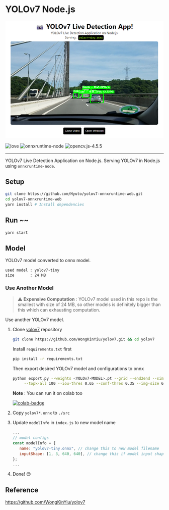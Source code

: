 # YOLOv7 Node.js

<p align="center">
  <img src="./sample.png" />
</p>

![love](https://img.shields.io/badge/Made%20with-🖤-white)
![onnxruntime-node](https://img.shields.io/badge/onnxruntime--node-white?logo=onnx&logoColor=black)
![opencv.js-4.5.5](https://img.shields.io/badge/opencv.js-4.5.5-green?logo=opencv)

---

YOLOv7 Live Detection Application on Node.js.
Serving YOLOv7 in Node.js using `onnxruntime-node`.

## Setup

```bash
git clone https://github.com/Hyuto/yolov7-onnxruntime-web.git
cd yolov7-onnxruntime-web
yarn install # Install dependencies
```

## Run ~~

```bash
yarn start
```

## Model

YOLOv7 model converted to onnx model.

```
used model : yolov7-tiny
size       : 24 MB
```

### Use Another Model

> :warning: **Expensive Computation** : YOLOv7 model used in this repo is the smallest with size of 24 MB, so other models is definitely bigger than this which can exhausting computation.

Use another YOLOv7 model.

1. Clone [yolov7](https://github.com/WongKinYiu/yolov7) repository

   ```bash
   git clone https://github.com/WongKinYiu/yolov7.git && cd yolov7
   ```

   Install `requirements.txt` first

   ```bash
   pip install -r requirements.txt
   ```

   Then export desired YOLOv7 model and configurations to onnx

   ```bash
   python export.py --weights <YOLOv7-MODEL>.pt --grid --end2end --simplify \
        --topk-all 100 --iou-thres 0.65 --conf-thres 0.35 --img-size 640 640 --max-wh 640
   ```

   **Note** : You can run it on colab too

   [![colab-badge](https://colab.research.google.com/assets/colab-badge.svg)](https://colab.research.google.com/github/WongKinYiu/yolov7/blob/main/tools/YOLOv7onnx.ipynb)

2. Copy `yolov7*.onnx` to `./src`
3. Update `modelInfo` in `index.js` to new model name
   ```js
   ...
   // model configs
   const modelInfo = {
      name: "yolov7-tiny.onnx", // change this to new model filename
      inputShape: [1, 3, 640, 640], // change this if model input shape isn't 640 x 640
   };
   ...
   ```
4. Done! 😊

## Reference

https://github.com/WongKinYiu/yolov7
